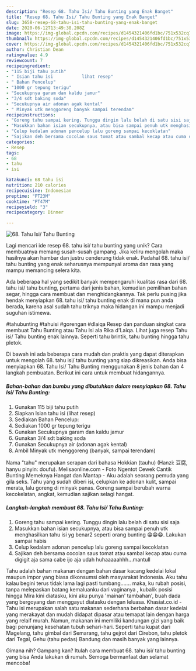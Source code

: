 ```yaml
---
description: "Resep 68. Tahu Isi/ Tahu Bunting yang Enak Banget"
title: "Resep 68. Tahu Isi/ Tahu Bunting yang Enak Banget"
slug: 3658-resep-68-tahu-isi-tahu-bunting-yang-enak-banget
date: 2020-06-12T13:49:38.208Z
image: https://img-global.cpcdn.com/recipes/d1454321406fd1bc/751x532cq70/68-tahu-isi-tahu-bunting-foto-resep-utama.jpg
thumbnail: https://img-global.cpcdn.com/recipes/d1454321406fd1bc/751x532cq70/68-tahu-isi-tahu-bunting-foto-resep-utama.jpg
cover: https://img-global.cpcdn.com/recipes/d1454321406fd1bc/751x532cq70/68-tahu-isi-tahu-bunting-foto-resep-utama.jpg
author: Christian Dean
ratingvalue: 4.9
reviewcount: 7
recipeingredient:
- "115 biji tahu putih"
- " Isian tahu isi           lihat resep"
- " Bahan Pencelup"
- "1000 gr tepung terigu"
- "Secukupnya garam dan kaldu jamur"
- "3/4 sdt baking soda"
- "Secukupnya air adonan agak kental"
- " Minyak utk menggoreng banyak sampai terendam"
recipeinstructions:
- "Goreng tahu sampai kering. Tunggu dingin lalu belah di satu sisi saja"
- "Masukkan bahan isian secukupnya, atau bisa sampai penuh utk menghasilkan tahu isi yg benar2 seperti orang bunting 😁😁😁. Lakukan sampai habis"
- "Celup kedalam adonan pencelup lalu goreng sampai kecoklatan"
- "Sajikan deh bersama cocolan saus tomat atau sambal kecap atau cuma digigit aja sama cabe ijo aja udah huhaaaaahhh...mantull"
categories:
- Resep
tags:
- 68
- tahu
- isi

katakunci: 68 tahu isi 
nutrition: 210 calories
recipecuisine: Indonesian
preptime: "PT23M"
cooktime: "PT47M"
recipeyield: "3"
recipecategory: Dinner

---
```



![68. Tahu Isi/ Tahu Bunting](https://img-global.cpcdn.com/recipes/d1454321406fd1bc/751x532cq70/68-tahu-isi-tahu-bunting-foto-resep-utama.jpg)

Lagi mencari ide resep 68. tahu isi/ tahu bunting yang unik? Cara membuatnya memang susah-susah gampang. Jika keliru mengolah maka hasilnya akan hambar dan justru cenderung tidak enak. Padahal 68. tahu isi/ tahu bunting yang enak seharusnya mempunyai aroma dan rasa yang mampu memancing selera kita.

Ada beberapa hal yang sedikit banyak mempengaruhi kualitas rasa dari 68. tahu isi/ tahu bunting, pertama dari jenis bahan, kemudian pemilihan bahan segar, hingga cara membuat dan menghidangkannya. Tak perlu pusing jika hendak menyiapkan 68. tahu isi/ tahu bunting enak di mana pun anda berada, karena asal sudah tahu triknya maka hidangan ini mampu menjadi suguhan istimewa.

#tahubunting #tahuisi #gorengan #dlaiqa Resep dan panduan singkat cara membuat Tahu Bunting atau Tahu Isi ala Rika d&#39;Laiqa. Lihat juga resep Tahu isi/ Tahu bunting enak lainnya. Seperti tahu brintik, tahu bunting hingga tahu pletok.


Di bawah ini ada beberapa cara mudah dan praktis yang dapat diterapkan untuk mengolah 68. tahu isi/ tahu bunting yang siap dikreasikan. Anda bisa menyiapkan 68. Tahu Isi/ Tahu Bunting menggunakan 8 jenis bahan dan 4 langkah pembuatan. Berikut ini cara untuk membuat hidangannya.

<!--inarticleads1-->

##### Bahan-bahan dan bumbu yang dibutuhkan dalam menyiapkan 68. Tahu Isi/ Tahu Bunting:

1. Gunakan 115 biji tahu putih
1. Siapkan  Isian tahu isi           (lihat resep)
1. Sediakan  Bahan Pencelup:
1. Sediakan 1000 gr tepung terigu
1. Gunakan Secukupnya garam dan kaldu jamur
1. Gunakan 3/4 sdt baking soda
1. Gunakan Secukupnya air (adonan agak kental)
1. Ambil  Minyak utk menggoreng (banyak, sampai terendam)


Nama &#34;tahu&#34; merupakan serapan dari bahasa Hokkian (tauhu) (Hanzi: 豆腐, hanyu pinyin: doufu). Melisaonline.com - Foto Ngentot Cewek Cantik Bunting Memeknya Hangat dan Mantap - Aku adalah seorang pemuda yang gila seks. Tahu yang sudah diberi isi, celupkan ke adonan kulit, sampai merata, lalu goreng di minyak panas. Goreng sampai berubah warna kecokelatan, angkat, kemudian sajikan selagi hangat. 

<!--inarticleads2-->

##### Langkah-langkah membuat 68. Tahu Isi/ Tahu Bunting:

1. Goreng tahu sampai kering. Tunggu dingin lalu belah di satu sisi saja
1. Masukkan bahan isian secukupnya, atau bisa sampai penuh utk menghasilkan tahu isi yg benar2 seperti orang bunting 😁😁😁. Lakukan sampai habis
1. Celup kedalam adonan pencelup lalu goreng sampai kecoklatan
1. Sajikan deh bersama cocolan saus tomat atau sambal kecap atau cuma digigit aja sama cabe ijo aja udah huhaaaaahhh...mantull


Tahu adalah bahan makanan dengan bahan dasar kacang kedelai lokal maupun impor yang biasa dikonsumsi oleh masyarakat Indonesia. Aku tahu kalau begini terus tidak lama lagi pasti tumbang……. maka, ku rubah posisi, tanpa melepaskan batang kemaluanku dari vaginanya , kubalik posisi hingga Mira kini diatasku, kini aku punya &#39;mainan&#39; tambahan&#39;, buah dada yang bergoyang dan menggayut diatasku dengan leluasa. Khasiat.co.id - Tahu isi merupakan salah satu makanan sederhana berbahan dasar kedelai yang merakayat dan mudah didapat dipasar atau temapat lain dengan harga yang relaif murah. Namun, makanan ini memiliki kandungan gizi yang baik bagi penunjang kesehatan tubuh sehari-hari. Seperti tahu kupat dari Magelang, tahu gimbal dari Semarang, tahu gejrot dari Cirebon, tahu pletok dari Tegal, Gehu (tahu pedas) Bandung dan masih banyak yang lainnya. 

Gimana nih? Gampang kan? Itulah cara membuat 68. tahu isi/ tahu bunting yang bisa Anda lakukan di rumah. Semoga bermanfaat dan selamat mencoba!
